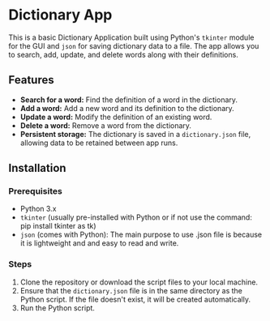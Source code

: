 # Dictionary App

This is a basic Dictionary Application built using Python's `tkinter` module for the GUI and `json` for saving dictionary data to a file. The app allows you to search, add, update, and delete words along with their definitions.

## Features

- **Search for a word:** Find the definition of a word in the dictionary.
- **Add a word:** Add a new word and its definition to the dictionary.
- **Update a word:** Modify the definition of an existing word.
- **Delete a word:** Remove a word from the dictionary.
- **Persistent storage:** The dictionary is saved in a `dictionary.json` file, allowing data to be retained between app runs.

## Installation

### Prerequisites

- Python 3.x
- `tkinter` (usually pre-installed with Python or if not use the command: pip install tkinter as tk)
- `json` (comes with Python):
The main purpose to use .json file is because it is lightweight and and easy to read and write.

### Steps

1. Clone the repository or download the script files to your local machine.
2. Ensure that the `dictionary.json` file is in the same directory as the Python script. If the file doesn't exist, it will be created automatically.
3. Run the Python script.


